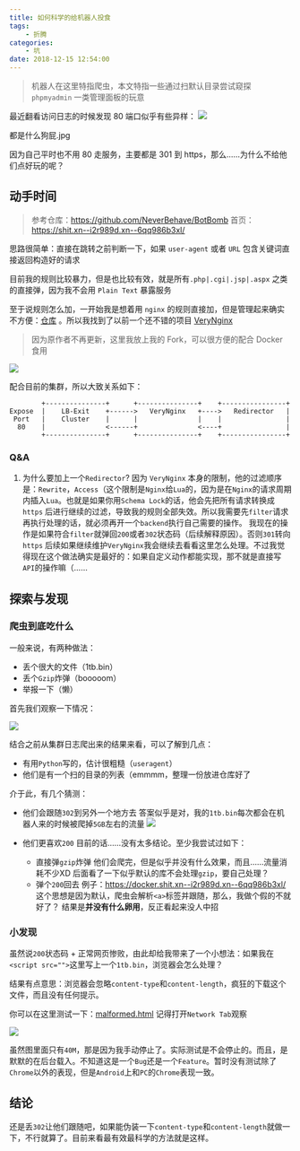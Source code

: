```yaml
---
title: 如何科学的给机器人投食
tags: 
    - 折腾
categories:
    - 坑
date: 2018-12-15 12:54:00
---
```


> 机器人在这里特指爬虫，本文特指一些通过扫默认目录尝试窥探 `phpmyadmin` 一类管理面板的玩意

最近翻看访问日志的时候发现 80 端口似乎有些异样：
![](/images/media/botbomb/kibana.png)

都是什么狗屁.jpg 

因为自己平时也不用 80 走服务，主要都是 301 到 https，那么……为什么不给他们点好玩的呢？

## 动手时间

> 参考仓库：https://github.com/NeverBehave/BotBomb
> 首页：https://shit.xn--i2r989d.xn--6qq986b3xl/

思路很简单：直接在跳转之前判断一下，如果 `user-agent` 或者 `URL` 包含关键词直接返回构造好的请求

目前我的规则比较暴力，但是也比较有效，就是所有`.php|.cgi|.jsp|.aspx` 之类的直接弹，因为我不会用 `Plain Text` 暴露服务

至于说规则怎么加，一开始我是想着用 `nginx` 的规则直接加，但是管理起来确实不方便：[仓库](https://github.com/NeverBehave/docker-nginx-https-redirect/) 。所以我找到了以前一个还不错的项目 [VeryNginx](https://github.com/NeverBehave/VeryNginx)

> 因为原作者不再更新，这里我放上我的 Fork，可以很方便的配合 Docker 食用

![](/images/media/botbomb/verynginx_1.png)

配合目前的集群，所以大致关系如下：

```
        +---------------+      +---------------+    +----------------+
Expose  |    LB-Exit    +------>   VeryNginx   +---->   Redirector   |
 Port   |    Cluster    |      |               |    |                |
  80    |               <------+               <----+                |
        +---------------+      +---------------+    +----------------+
```
### Q&A

1. 为什么要加上一个`Redirector`?
	因为 `VeryNginx` 本身的限制，他的过滤顺序是：`Rewrite`，`Access`（这个限制是`Nginx`给`Lua`的，因为是在`Nginx`的请求周期内插入`Lua`。也就是如果你用`Schema Lock`的话，他会先把所有请求转换成 `https` 后进行继续的过滤，导致我的规则全部失效。所以我需要先`filter`请求再执行处理的话，就必须再开一个`backend`执行自己需要的操作。
	我现在的操作是如果符合`filter`就弹回`200`或者`302`状态码（后续解释原因）。否则`301`转向`https`
	后续如果继续维护`VeryNginx`我会继续去看看这里怎么处理。不过我觉得现在这个做法确实是最好的：如果自定义动作都能实现，那不就是直接写`API`的操作嘛（……

## 探索与发现

### 爬虫到底吃什么

一般来说，有两种做法：

- 丢个很大的文件（1tb.bin）
- 丢个`Gzip`炸弹（booooom）
- 举报一下（懒）

首先我们观察一下情况：

![](/images/media/botbomb/verynginx_2.png)

结合之前从集群日志爬出来的结果来看，可以了解到几点：

- 有用`Python`写的，估计很粗糙（`useragent`）
- 他们是有一个扫的目录的列表（emmmm，整理一份放进仓库好了

介于此，有几个猜测：

- 他们会跟随`302`到另外一个地方去
	答案似乎是对，我的`1tb.bin`每次都会在机器人来的时候被爬掉`5GB`左右的流量
	![](/images/media/botbomb/cloudflare.png)

- 他们更喜欢`200`
	目前的话……没有太多结论。至少我尝试过如下：
	
	- 直接弹`gzip`炸弹
	他们会爬完，但是似乎并没有什么效果，而且……流量消耗不少XD
	后面看了一下似乎默认的库不会处理`gzip`，要自己处理？
	- 弹个`200`回去
	例子：https://docker.shit.xn--i2r989d.xn--6qq986b3xl/
	这个思想是因为默认，爬虫会解析`<a>`标签并跟随，那么，我做个假的不就好了？
	结果是**并没有什么卵用**，反正看起来没人中招

### 小发现

虽然说`200`状态码 + 正常网页惨败，由此却给我带来了一个小想法：如果我在`<script src="">`这里写上一个`1tb.bin`，浏览器会怎么处理？

结果有点意思：浏览器会忽略`content-type`和`content-length`，疯狂的下载这个文件，而且没有任何提示。

你可以在这里测试一下：[malformed.html](https://docker.shit.xn--i2r989d.xn--6qq986b3xl/malformed.html)
记得打开`Network Tab`观察

![](/images/media/botbomb/malformed.png)

虽然图里面只有`40M`，那是因为我手动停止了。实际测试是不会停止的。而且，是默默的在后台载入。不知道这是一个`Bug`还是一个`Feature`。暂时没有测试除了`Chrome`以外的表现，但是`Android`上和`PC`的`Chrome`表现一致。

## 结论

还是丢`302`让他们跟随吧，如果能伪装一下`content-type`和`content-length`就做一下，不行就算了。目前来看最有效最科学的方法就是这样。
<!--stackedit_data:
eyJoaXN0b3J5IjpbMTQ3MDc0NjU4NF19
-->